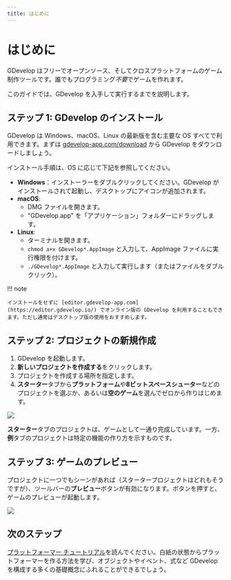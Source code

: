 ```yaml
---
title: はじめに
---
```

# はじめに

GDevelop はフリーでオープンソース、そしてクロスプラットフォームのゲーム制作ツールです。誰でもプログラミング*不要*でゲームを作れます。

このガイドでは、GDevelop を入手して実行するまでを説明します。

## ステップ 1: GDevelop のインストール

GDevelop は Windows、macOS、Linux の最新版を含む主要な OS すべてで利用できます。まずは [gdevelop-app.com/download](https://gdevelop-app.com/download/) から GDevelop をダウンロードしましょう。

インストール手順は、OS に応じて下記を参照してください。

* **Windows**：インストーラーをダブルクリックしてください。GDevelop がインストールされて起動し、デスクトップにアイコンが追加されます。
* **macOS**:
  *  DMG ファイルを開きます。
  *  "GDevelop.app" を「アプリケーション」フォルダーにドラッグします。
* **Linux**:
  *  ターミナルを開きます。 
  *  `chmod a+x GDevelop*.AppImage` と入力して、AppImage ファイルに実行権限を付けます。
  *   `./GDevelop*.AppImage` と入力して実行します（またはファイルをダブルクリック）。

!!! note

    インストールをせずに [editor.gdevelop-app.com](https://editor.gdevelop.io/) でオンライン版の GDevelop を利用することもできます。ただし通常はデスクトップ版の使用をおすすめします。

## ステップ 2: プロジェクトの新規作成

1. GDevelop を起動します。
2. **新しいプロジェクトを作成する**をクリックします。
3. プロジェクトを作成する場所を指定します。
4. **スターター**タブから**プラットフォーム**や**8ビットスペースシューター**などのプロジェクトを選ぶか、あるいは**空のゲーム**を選んでゼロから作りはじめます。

![](/gdevelop5/getting-started-create-new-project.jpg)

**スターター**タブのプロジェクトは、ゲームとして一通り完成しています。一方、**例**タブのプロジェクトは特定の機能の作り方を示すものです。

## ステップ 3: ゲームのプレビュー

プロジェクトに一つでもシーンがあれば（スタータープロジェクトはどれもそうですが）、ツールバーの**プレビュー**ボタンが有効になります。ボタンを押すと、ゲームのプレビューが起動します。

![](/gdevelop5/getting-started-preview-button.jpg)

## 次のステップ

[プラットフォーマー チュートリアル](/ja/gdevelop5/tutorials/platformer/start)を読んでください。白紙の状態からプラットフォーマーを作る方法を学び、オブジェクトやイベント、式など GDevelop を構成する多くの基礎概念にふれることができるでしょう。